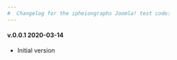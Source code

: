 ```yaml
--- 
#  Changelog for the ipheiongraphs Joomla! test code:
---
```

<h4>v.0.0.1 2020-03-14</h4>
<ul>
<li>Initial version</li>
</ul>
